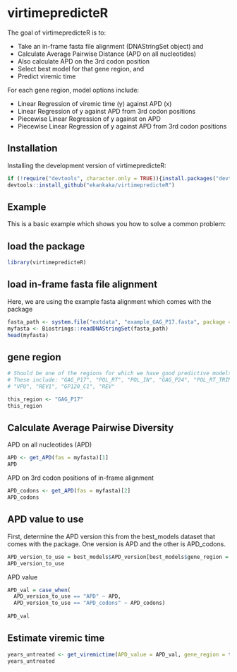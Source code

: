 # virtimepredicteR
<!-- badges: start -->
<!-- badges: end -->

The goal of virtimepredicteR is to:
- Take an in-frame fasta file alignment (DNAStringSet object) and 
- Calculate Average Pairwise Distance (APD on all nucleotides)
- Also calculate APD on the 3rd codon position 
- Select best model for that gene region, and 
- Predict viremic time

For each gene region, model options include:
- Linear Regression of viremic time (y) against APD (x)
- Linear Regression of y against APD from 3rd codon positions
- Piecewise Linear Regression of y against on APD
- Piecewise Linear Regression of y against APD from 3rd codon positions

## Installation
Installing the development version of virtimepredicteR:
``` r
if (!require("devtools", character.only = TRUE)){install.packages("devtools")} else {require("devtools")}
devtools::install_github("ekankaka/virtimepredicteR")
```

## Example
This is a basic example which shows you how to solve a common problem:

## load the package
``` r
library(virtimepredicteR)
```
## load in-frame fasta file alignment
Here, we are using the example fasta alignment which comes with the package
``` r
fasta_path <- system.file("extdata", "example_GAG_P17.fasta", package = "virtimepredicteR")
myfasta <- Biostrings::readDNAStringSet(fasta_path)
head(myfasta)
```

## gene region
```r
# Should be one of the regions for which we have good predictive models. 
# These include: "GAG_P17", "POL_RT", "POL_IN", "GAG_P24", "POL_RT_TRIMMED", 
# "VPU", "REV1", "GP120_C1", "REV" 

this_region <- "GAG_P17"
this_region
```
## Calculate Average Pairwise Diversity 
APD on all nucleotides (APD)
```r
APD <- get_APD(fas = myfasta)[1]
APD
```

APD on 3rd codon positions of in-frame alignment
```r
APD_codons <- get_APD(fas = myfasta)[2]
APD_codons
```

## APD value to use 
First, determine the APD version this from the best_models dataset that comes with the package.
One version is APD and the other is APD_codons.
```r
APD_version_to_use = best_models$APD_version[best_models$gene_region = this_region]
APD_version_to_use
```
APD value
```r
APD_val = case_when(
  APD_version_to_use == "APD" ~ APD,
  APD_version_to_use == "APD_codons" ~ APD_codons)
  
APD_val
```

## Estimate viremic time
```r
years_untreated <- get_viremictime(APD_value = APD_val, gene_region = this_region)
years_untreated
```
